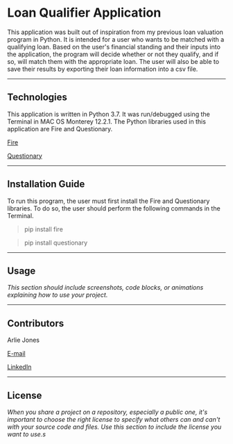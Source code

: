 # Loan Qualifier Application

This application was built out of inspiration from my previous loan valuation program in Python. It is intended for a user who wants to be matched with a qualifying loan. Based on the user's financial standing and their inputs into the application, the program will decide whether or not they qualify, and if so, will match them with the appropriate loan. The user will also be able to save their results by exporting their loan information into a csv file. 

---

## Technologies

This application is written in Python 3.7. It was run/debugged using the Terminal in MAC OS Monterey 12.2.1. The Python libraries used in this application are Fire and Questionary.

[Fire](https://google.github.io/python-fire/guide/)

[Questionary](https://questionary.readthedocs.io/en/stable/)

---

## Installation Guide

To run this program, the user must first install the Fire and Questionary libraries. To do so, the user should perform the following commands in the Terminal.

> pip install fire

> pip install questionary
---

## Usage

*This section should include screenshots, code blocks, or animations explaining how to use your project.*

---

## Contributors

Arlie Jones

[E-mail](arliejones98@gmail.com)

[LinkedIn](https://www.linkedin.com/in/arlie-jones-020092159/)

---

## License

*When you share a project on a repository, especially a public one, it's important to choose the right license to specify what others can and can't with your source code and files. Use this section to include the license you want to use.s*
